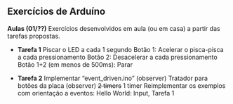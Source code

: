 ## Exercícios de Arduíno
**Aulas (01/??)**
Exercícios desenvolvidos em aula (ou em casa) a partir das tarefas propostas.

 - **Tarefa 1**
Piscar o LED a cada 1 segundo
Botão 1: Acelerar o pisca-pisca a cada pressionamento 
Botão 2: Desacelerar a cada pressionamento 
Botão 1+2 (em menos de 500ms): Parar

 - **Tarefa 2**
Implementar “event_driven.ino” (observer)
Tratador para botões da placa (observer)
~~2 timers~~ 1 timer
Reimplementar os exemplos com orientação a eventos:  Hello World: Input, Tarefa 1
